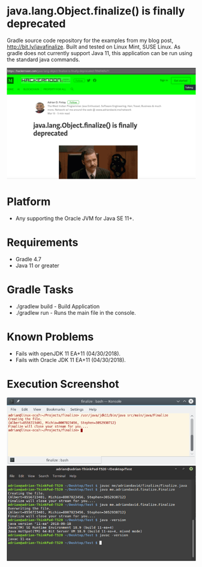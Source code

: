 # java.lang.Object.finalize() is finally deprecated
Gradle source code repository for the examples from my blog post, http://bit.ly/javafinalize.
Built and tested on Linux Mint, SUSE Linux. As gradle does not currently support Java 11, this application can be run 
using the standard java commands.

![alt text](https://raw.githubusercontent.com/afinlay5/finalize-/master/blog.png)

# Platform 
- Any supporting the Oracle JVM for Java SE 11+.

# Requirements
- Gradle 4.7 
- Java 11 or greater

# Gradle Tasks
- ./gradlew build - Build Application
- ./gradlew run - Runs the main file in the console.

# Known Problems
- Fails with openJDK 11 EA+11 (04/30/2018).
- Fails with Oracle JDK 11 EA+11 (04/30/2018).

# Execution Screenshot
<!-- ![alt text](https://raw.githubusercontent.com/afinlay5/finalize-/master/gradle_run.png) -->
![alt text](https://raw.githubusercontent.com/afinlay5/finalize-/master/run_suse.png)
![alt text](https://raw.githubusercontent.com/afinlay5/finalize-/master/run_mint.png)
